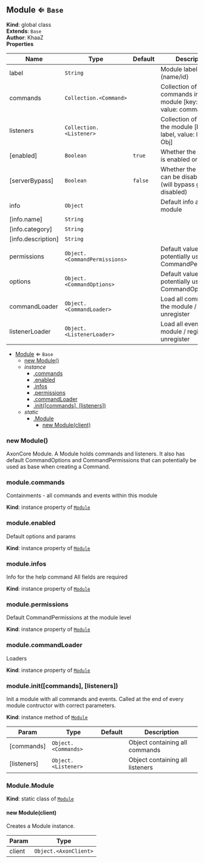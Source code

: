 <a name="Module"></a>

## Module ⇐ <code>Base</code>
**Kind**: global class  
**Extends**: <code>Base</code>  
**Author**: KhaaZ  
**Properties**

| Name | Type | Default | Description |
| --- | --- | --- | --- |
| label | <code>String</code> |  | Module label (name/id) |
| commands | <code>Collection.&lt;Command&gt;</code> |  | Collection of commands in the module [key: label, value: command Obj] |
| listeners | <code>Collection.&lt;Listener&gt;</code> |  | Collection of events in the module [key: label, value: listener Obj] |
| [enabled] | <code>Boolean</code> | <code>true</code> | Whether the module is enabled or not |
| [serverBypass] | <code>Boolean</code> | <code>false</code> | Whether the module can be disabled or not (will bypass guild disabled) |
| info | <code>Object</code> |  | Default info about the module |
| [info.name] | <code>String</code> |  |  |
| [info.category] | <code>String</code> |  |  |
| [info.description] | <code>String</code> |  |  |
| permissions | <code>Object.&lt;CommandPermissions&gt;</code> |  | Default values potentially used for CommandPermissions |
| options | <code>Object.&lt;CommandOptions&gt;</code> |  | Default values potentially used  for CommandOptions |
| commandLoader | <code>Object.&lt;CommandLoader&gt;</code> |  | Load all commands in the module / register / unregister |
| listenerLoader | <code>Object.&lt;ListenerLoader&gt;</code> |  | Load all events in the module / register / unregister |


* [Module](#Module) ⇐ <code>Base</code>
    * [new Module()](#new_Module_new)
    * _instance_
        * [.commands](#Module+commands)
        * [.enabled](#Module+enabled)
        * [.infos](#Module+infos)
        * [.permissions](#Module+permissions)
        * [.commandLoader](#Module+commandLoader)
        * [.init([commands], [listeners])](#Module+init)
    * _static_
        * [.Module](#Module.Module)
            * [new Module(client)](#new_Module.Module_new)

<a name="new_Module_new"></a>

### new Module()
AxonCore Module.
A Module holds commands and listeners.
It also has default CommandOptions and CommandPermissions that can potentially be used as base when creating a Command.

<a name="Module+commands"></a>

### module.commands
Containments - all commands and events within this module

**Kind**: instance property of [<code>Module</code>](#Module)  
<a name="Module+enabled"></a>

### module.enabled
Default options and params

**Kind**: instance property of [<code>Module</code>](#Module)  
<a name="Module+infos"></a>

### module.infos
Info for the help command
All fields are required

**Kind**: instance property of [<code>Module</code>](#Module)  
<a name="Module+permissions"></a>

### module.permissions
Default CommandPermissions at the module level

**Kind**: instance property of [<code>Module</code>](#Module)  
<a name="Module+commandLoader"></a>

### module.commandLoader
Loaders

**Kind**: instance property of [<code>Module</code>](#Module)  
<a name="Module+init"></a>

### module.init([commands], [listeners])
Init a module with all commands and events.
Called at the end of every module contructor with correct parameters.

**Kind**: instance method of [<code>Module</code>](#Module)  

| Param | Type | Default | Description |
| --- | --- | --- | --- |
| [commands] | <code>Object.&lt;Commands&gt;</code> | <code></code> | Object containing all commands |
| [listeners] | <code>Object.&lt;Listener&gt;</code> | <code></code> | Object containing all listeners |

<a name="Module.Module"></a>

### Module.Module
**Kind**: static class of [<code>Module</code>](#Module)  
<a name="new_Module.Module_new"></a>

#### new Module(client)
Creates a Module instance.


| Param | Type |
| --- | --- |
| client | <code>Object.&lt;AxonClient&gt;</code> | 

